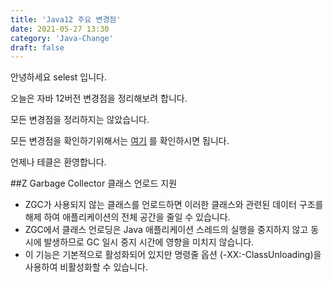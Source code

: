 ```yaml
---
title: 'Java12 주요 변경점'
date: 2021-05-27 13:30
category: 'Java-Change'
draft: false
---
```


안녕하세요 selest 입니다.

오늘은 자바 12버전 변경점을 정리해보려 합니다.

모든 변경점을 정리하지는 않았습니다.

모든 변경점을 확인하기위해서는 [여기](https://www.oracle.com/java/technologies/javase/12all-relnotes.html) 를 확인하시면 됩니다.

언제나 테클은 환영합니다.

##Z Garbage Collector 클래스 언로드 지원
- ZGC가 사용되지 않는 클래스를 언로드하면 이러한 클래스와 관련된 데이터 구조를 해제 하여 애플리케이션의 전체 공간을 줄일 수 있습니다.
- ZGC에서 클래스 언로딩은 Java 애플리케이션 스레드의 실행을 중지하지 않고 동시에 발생하므로 GC 일시 중지 시간에 영향을 미치지 않습니다.
- 이 기능은 기본적으로 활성화되어 있지만 명령줄 옵션 (-XX:-ClassUnloading)을 사용하여 비활성화할 수 있습니다.